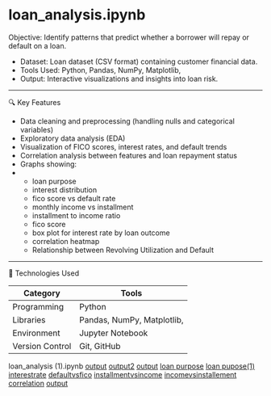 # loan_analysis.ipynb
Objective: Identify patterns that predict whether a borrower will repay or default on a loan.  
- Dataset: Loan dataset (CSV format) containing customer financial data.  
- Tools Used: Python, Pandas, NumPy, Matplotlib, 
- Output: Interactive visualizations and insights into loan risk.

---

 🔍 Key Features

- Data cleaning and preprocessing (handling nulls and categorical variables)
- Exploratory data analysis (EDA)
- Visualization of FICO scores, interest rates, and default trends
- Correlation analysis between features and loan repayment status
- Graphs showing:
- 
  - loan purpose
  - interest distribution
  - fico score vs default rate
  - monthly income vs installment
  - installment to income ratio
  - fico score
  - box plot for interest rate by loan outcome
  - correlation heatmap
  - Relationship between Revolving Utilization and Default

---
 🧠 Technologies Used

| Category | Tools |
|-----------|-------|
| Programming | Python |
| Libraries | Pandas, NumPy, Matplotlib,  |
| Environment | Jupyter Notebook |
| Version Control | Git, GitHub |

loan_analysis (1).ipynb
[output](images/output1.png)
[output2](images/output2.png)
[output](images/output3.png)
[loan purpose](images/loanpurpose.png)
[loan pupose(1)](images/loanpurpose(1).png)
[interestrate](images/interestrate.png)
[defaultvsfico](images/defaultvsfico.png)
[installmentvsincome](images/installmentvsincomeratio.png)
[incomevsinstallement](images/incomevsinstallement.png)
[correlation](images/correlation1.png)
[output](images/output1.png)


